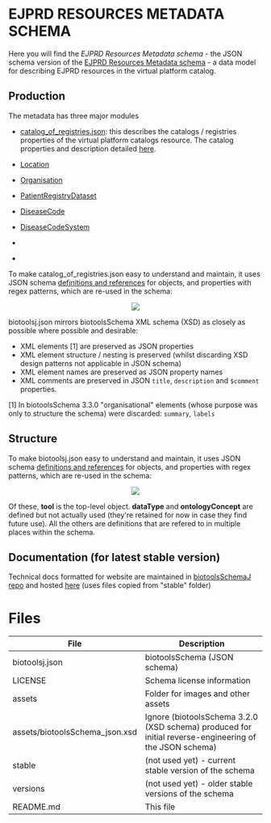 # EJPRD RESOURCES METADATA SCHEMA


Here you will find the *EJPRD Resources Metadata schema* - the JSON schema version of the [EJPRD Resources Metadata schema](https://github.com/ejp-rd-vp/resource-metadata-schema) - a data model for describing EJPRD resources in the virtual platform catalog.

Production
----------
The metadata has three major modules
* [catalog_of_registries.json](https://github.com/ejp-rd-vp/resource-metadata-schema/blob/master/docs/catalog_of_registries.json): this describes the catalogs / registries properties of the virtual platform catalogs resource. The catalog properties and description detailed [here](https://ejp-rd-vp.github.io/resource-metadata-schema/catalog_of_registries.html).


* [Location]()

* [Organisation]()

* [PatientRegistryDataset]()

* [DiseaseCode]()

* [DiseaseCodeSystem]()


* []()


* []()

To make catalog_of_registries.json easy to understand and maintain, it uses JSON schema [definitions and references](https://cswr.github.io/JsonSchema/spec/definitions_references/) for objects, and properties with regex patterns, which are re-used in the schema:  
<p align="center">
<img src="assets/types.png" />
</p>






biotoolsj.json mirrors biotoolsSchema XML schema (XSD) as closely as possible where possible and desirable:
* XML elements [1] are preserved as JSON properties
* XML element structure / nesting is preserved (whilst discarding XSD design patterns not applicable in JSON schema)
* XML element names are preserved as JSON property names
* XML comments are preserved in JSON ```title```, ```description``` and ```$comment``` properties.

[1] In biotoolsSchema 3.3.0 "organisational" elements (whose purpose was only to structure the schema) were discarded: ```summary```, ```labels```

Structure
---------
To make biotoolsj.json easy to understand and maintain, it uses JSON schema [definitions and references](https://cswr.github.io/JsonSchema/spec/definitions_references/) for objects, and properties with regex patterns, which are re-used in the schema:  
<p align="center">
<img src="assets/types.png" />
</p>

Of these, **tool** is the top-level object. **dataType** and **ontologyConcept** are defined but not actually used (they're retained for now in case they find future use).  All the others are definitions that are refered to in multiple places within the schema.


Documentation (for latest stable version)
-----------------------------------------
Technical docs formatted for website are maintained in [biotoolsSchemaJ repo](https://github.com/bio-tools/biotoolsSchemaJ) and hosted [here](http://bio-tools.github.io/biotoolsSchemaJ) (uses files copied from "stable" folder)


# Files

File                            | Description
----                            | -----------
biotoolsj.json                  | biotoolsSchema (JSON schema)
LICENSE                         | Schema license information
assets                          | Folder for images and other assets
assets/biotoolsSchema_json.xsd  | Ignore (biotoolsSchema 3.2.0 (XSD schema) produced for initial reverse-engineering of the JSON schema)
stable                          | (not used yet) - current stable version of the schema
versions                        | (not used yet) - older stable versions of the schema
README.md		        | This file

